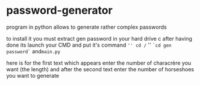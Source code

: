 # password-generator
 program in python allows to generate rather complex passwords


to install it you must extract gen password in your hard drive c
after having done its launch your CMD and put it's command
`` '' cd / `` ''
`` `cd gen password` ``
and```main.py```


here is for the first text which appears enter the number of characrère you want (the length) 
and after the second text enter the number of horseshoes you want to generate
